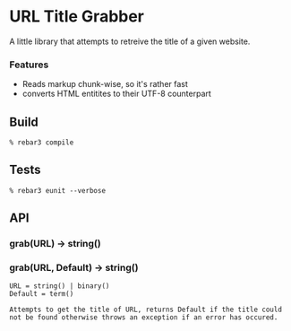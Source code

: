 URL Title Grabber
=====

A little library that attempts to retreive the title of a given website.

### Features

  - Reads markup chunk-wise, so it's rather fast 
  - converts HTML entitites to their UTF-8 counterpart

Build
-----

    % rebar3 compile

Tests
-----

    % rebar3 eunit --verbose

API
-----

### grab(URL) -> string()
### grab(URL, Default) -> string()
    URL = string() | binary()
    Default = term()

    Attempts to get the title of URL, returns Default if the title could not be found otherwise throws an exception if an error has occured.
